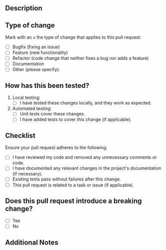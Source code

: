 ## Description

<!-- Provide a clear and concise description of the changes introduced by this pull request. -->

## Type of change

Mark with an `x` the type of change that applies to this pull request:

- [ ] Bugfix (fixing an issue)
- [ ] Feature (new functionality)
- [ ] Refactor (code change that neither fixes a bug nor adds a feature)
- [ ] Documentation
- [ ] Other (please specify):

## How has this been tested?

<!-- Briefly describe how you tested the changes to ensure they work as expected. -->

1. Local testing:
    - [ ] I have tested these changes locally, and they work as expected.
2. Automated testing:
    - [ ] Unit tests cover these changes.
    - [ ] I have added tests to cover this change (if applicable).

## Checklist

Ensure your pull request adheres to the following:

- [ ] I have reviewed my code and removed any unnecessary comments or code.
- [ ] I have documented any relevant changes in the project's documentation (if necessary).
- [ ] Existing tests pass without failures after this change.
- [ ] This pull request is related to a task or issue (if applicable).

## Does this pull request introduce a breaking change?

- [ ] Yes
- [ ] No

<!-- If yes, describe the impact and how it can be mitigated. -->

## Additional Notes

<!-- Add any other relevant information for the reviewers to take into account. -->
